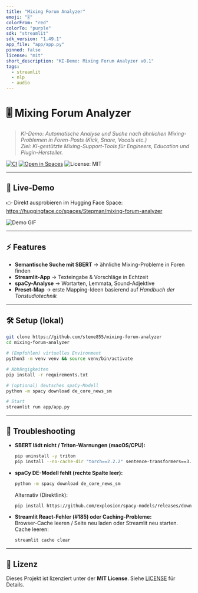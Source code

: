 ```yaml
---
title: "Mixing Forum Analyzer"
emoji: "🎚"
colorFrom: "red"
colorTo: "purple"
sdk: "streamlit"
sdk_version: "1.49.1"
app_file: "app/app.py"
pinned: false
license: "mit"
short_description: "KI-Demo: Mixing Forum Analyzer v0.1"
tags:
  - streamlit
  - nlp
  - audio
---
```


# 🎚 Mixing Forum Analyzer

> *KI-Demo: Automatische Analyse und Suche nach ähnlichen Mixing-Problemen in Foren-Posts (Kick, Snare, Vocals etc.)*  
> *Ziel: KI-gestützte Mixing-Support-Tools für Engineers, Education und Plugin-Hersteller.*

[![CI](https://github.com/steme855/mixing-forum-analyzer/actions/workflows/ci.yml/badge.svg)](https://github.com/steme855/mixing-forum-analyzer/actions)
[![Open in Spaces](https://img.shields.io/badge/%F0%9F%A4%97%20Hugging%20Face-Open%20Space-blue)](https://huggingface.co/spaces/Stepman/mixing-forum-analyzer)
![License: MIT](https://img.shields.io/badge/License-MIT-green.svg)

---

## 🚀 Live-Demo

👉 Direkt ausprobieren im Hugging Face Space:  
https://huggingface.co/spaces/Stepman/mixing-forum-analyzer

![Demo GIF](app/assets/demo.gif)

---

## ⚡ Features

- **Semantische Suche mit SBERT** → ähnliche Mixing-Probleme in Foren finden  
- **Streamlit-App** → Texteingabe & Vorschläge in Echtzeit  
- **spaCy-Analyse** → Wortarten, Lemmata, Sound-Adjektive  
- **Preset-Map** → erste Mapping-Ideen basierend auf *Handbuch der Tonstudiotechnik*

---

## 🛠 Setup (lokal)

```bash
git clone https://github.com/steme855/mixing-forum-analyzer
cd mixing-forum-analyzer

# (Empfohlen) virtuelles Environment
python3 -m venv venv && source venv/bin/activate

# Abhängigkeiten
pip install -r requirements.txt

# (optional) deutsches spaCy-Modell
python -m spacy download de_core_news_sm

# Start
streamlit run app/app.py
```

---

## 🐞 Troubleshooting

- **SBERT lädt nicht / Triton-Warnungen (macOS/CPU):**  
  ```bash
  pip uninstall -y triton
  pip install --no-cache-dir "torch==2.2.2" sentence-transformers==3.0.1
  ```

- **spaCy DE-Modell fehlt (rechte Spalte leer):**  
  ```bash
  python -m spacy download de_core_news_sm
  ```
  Alternativ (Direktlink):
  ```bash
  pip install https://github.com/explosion/spacy-models/releases/download/de_core_news_sm-3.7.0/de_core_news_sm-3.7.0-py3-none-any.whl
  ```

- **Streamlit React-Fehler (#185) oder Caching-Probleme:**  
  Browser-Cache leeren / Seite neu laden oder Streamlit neu starten.  
  Cache leeren:
  ```bash
  streamlit cache clear
  ```

---

## 📄 Lizenz

Dieses Projekt ist lizenziert unter der **MIT License**. Siehe [LICENSE](LICENSE) für Details.
